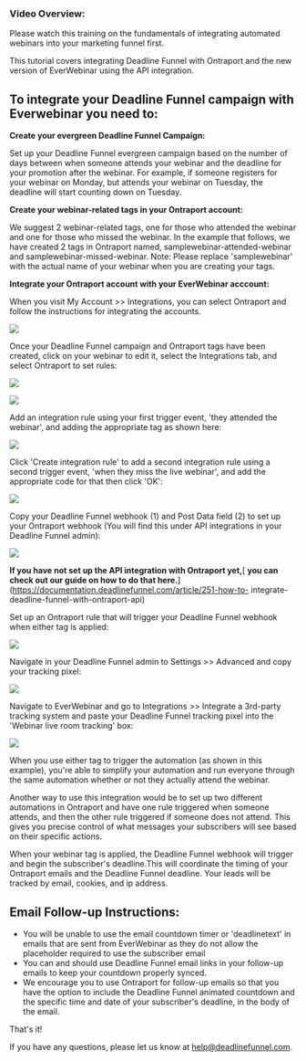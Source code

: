 ### Video Overview:

Please watch this training on the fundamentals of integrating automated
webinars into your marketing funnel first.

This tutorial covers integrating Deadline Funnel with Ontraport and the new
version of EverWebinar using the API integration.

## To integrate your Deadline Funnel campaign with Everwebinar you need to:

**Create your evergreen Deadline Funnel Campaign:**

Set up your Deadline Funnel evergreen campaign based on the number of days
between when someone  attends your webinar and the deadline for your promotion
after the webinar. For example, if someone registers for your webinar on
Monday, but attends your webinar on Tuesday, the deadline will start counting
down on Tuesday.

**Create your webinar-related tags in your Ontraport account:**

We suggest 2 webinar-related tags, one for those who attended the webinar and
one for those who missed the webinar. In the example that follows, we have
created 2 tags in Ontraport named, samplewebinar-attended-webinar and
samplewebinar-missed-webinar. Note: Please replace 'samplewebinar' with the
actual name of your webinar when you are creating your tags.

**Integrate your Ontraport account with your EverWebinar acccount:**

When you visit My Account >> Integrations, you can select Ontraport and follow
the instructions for integrating the accounts.

![](https://s3.amazonaws.com/helpscout.net/docs/assets/53974d6ce4b0c76107b109d1/images/5e4ede372c7d3a7e9ae81114/file-cPtSKo22N3.jpg)

Once your Deadline Funnel campaign and Ontraport tags have been created, click
on your webinar to edit it, select the Integrations tab, and select Ontraport
to set rules:

![](https://s3.amazonaws.com/helpscout.net/docs/assets/53974d6ce4b0c76107b109d1/images/5e4ede4b04286364bc95a560/file-VOgXPoSLfH.jpg)

![](https://s3.amazonaws.com/helpscout.net/docs/assets/53974d6ce4b0c76107b109d1/images/5e4ede5c04286364bc95a562/file-flMGvmBEBl.jpg)

Add an integration rule using your first trigger event, 'they attended the
webinar', and adding the appropriate tag as shown here:

![](https://s3.amazonaws.com/helpscout.net/docs/assets/53974d6ce4b0c76107b109d1/images/5e4ede832c7d3a7e9ae8111d/file-gWSbWuHqJr.jpg)

Click 'Create integration rule' to add a second integration rule using a
second trigger event, 'when they miss the live webinar', and add the
appropriate code for that then click 'OK':

![](https://s3.amazonaws.com/helpscout.net/docs/assets/53974d6ce4b0c76107b109d1/images/5e4ede962c7d3a7e9ae81120/file-kAGp06tHsV.jpg)

Copy your Deadline Funnel webhook (1) and Post Data field (2) to set up your
Ontraport webhook (You will find this under API integrations in your Deadline
Funnel admin):

![](https://s3.amazonaws.com/helpscout.net/docs/assets/53974d6ce4b0c76107b109d1/images/5d409fda2c7d3a2ec4bf9fa7/file-UsIN1Vymyc.png)

**If you have not set up the API integration with Ontraport yet,**[ **you can
check out our guide on how to do that
here.**](https://documentation.deadlinefunnel.com/article/251-how-to-
integrate-deadline-funnel-with-ontraport-api)

Set up an Ontraport rule that will trigger your Deadline Funnel webhook when
either tag is applied:

![](https://s3.amazonaws.com/helpscout.net/docs/assets/53974d6ce4b0c76107b109d1/images/5d4097cf0428634786759e46/file-262AxBEm5L.jpg)

Navigate in your Deadline Funnel admin to Settings >> Advanced and copy your
tracking pixel:

![](https://s3.amazonaws.com/helpscout.net/docs/assets/53974d6ce4b0c76107b109d1/images/5e4edeb004286364bc95a569/file-wTa0Fdwodn.jpg)

Navigate to EverWebinar and go to Integrations >> Integrate a 3rd-party
tracking system and paste your Deadline Funnel tracking pixel into the
'Webinar live room tracking' box:

![](https://s3.amazonaws.com/helpscout.net/docs/assets/53974d6ce4b0c76107b109d1/images/5e4edec504286364bc95a56d/file-78LoyOW7S9.jpg)

When you use either tag to trigger the automation (as shown in this example),
you're able to simplify your automation and run everyone through the same
automation whether or not they actually attend the webinar.

Another way to use this integration would be to set up two different
automations in Ontraport and have one rule triggered when someone attends, and
then the other rule triggered if someone does not attend. This gives you
precise control of what messages your subscribers will see based on their
specific actions.

When your webinar tag is applied, the Deadline Funnel webhook will trigger and
begin the subscriber's deadline.This will coordinate the timing of your
Ontraport emails and the Deadline Funnel deadline. Your leads will be tracked
by email, cookies, and ip address.

## Email Follow-up Instructions:

  * You will be unable to use the email countdown timer or 'deadlinetext' in emails that are sent from EverWebinar as they do not allow the placeholder required to use the subscriber email
  * You can and should use Deadline Funnel email links in your follow-up emails to keep your countdown properly synced.
  * We encourage you to use Ontraport for follow-up emails so that you have the option to include the Deadline Funnel animated countdown and the specific time and date of your subscriber's deadline, in the body of the email.

That's it!

If you have any questions, please let us know at
[help@deadlinefunnel.com](mailto:mailto:help@deadlinefunnel.com).

